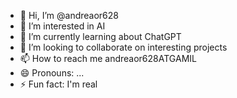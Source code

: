 - 👋 Hi, I’m @andreaor628
- 👀 I’m interested in AI
- 🌱 I’m currently learning about ChatGPT
- 💞️ I’m looking to collaborate on interesting projects
- 📫 How to reach me andreaor628ATGAMIL
- 😄 Pronouns: ...
- ⚡ Fun fact: I'm real

<!---
andreaor628/andreaor628 is a ✨ special ✨ repository because its `README.md` (this file) appears on your GitHub profile.
You can click the Preview link to take a look at your changes.
--->
